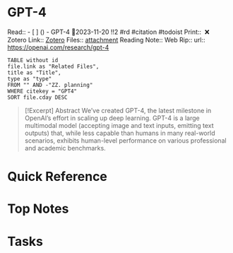 
# GPT-4
Read:: - [ ]  () - GPT-4 🛫2023-11-20 !!2 #rd #citation #todoist
Print::  ❌
Zotero Link:: [Zotero](zotero://select/library/items/22H8YV2C) 
Files:: [attachment](<file:///C:/Users/michaelt/Insync/m@tarlton.info/Google%20Drive/06.%20Zotero/storage/QN2IKDTF/gpt-4.html>)
Reading Note::
Web Rip::
url:: https://openai.com/research/gpt-4

```dataview
TABLE without id
file.link as "Related Files",
title as "Title",
type as "type"
FROM "" AND -"ZZ. planning"
WHERE citekey = "GPT4" 
SORT file.cday DESC
```

> [!Excerpt] Abstract
> We’ve created GPT-4, the latest milestone in OpenAI’s effort in scaling up deep learning. GPT-4 is a large multimodal model (accepting image and text inputs, emitting text outputs) that, while less capable than humans in many real-world scenarios, exhibits human-level performance on various professional and academic benchmarks.
# Quick Reference

# Top Notes

# Tasks























